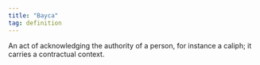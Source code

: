 ```yaml
---
title: "Bayca"
tag: definition
---
```

An act of acknowledging the authority of a person, for instance a caliph; it carries a contractual context.
